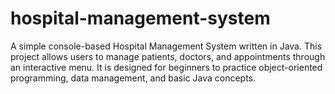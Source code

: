 # hospital-management-system
A simple console-based Hospital Management System written in Java. This project allows users to manage patients, doctors, and appointments through an interactive menu. It is designed for beginners to practice object-oriented programming, data management, and basic Java concepts.

